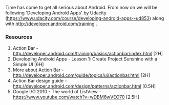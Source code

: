 
Time has come to get all serious about Android. From now on we will be following 'Developing Android Apps' by Udacity (https://www.udacity.com/course/developing-android-apps--ud853) along with http://developer.android.com/training .

### Resources

1. Action Bar - http://developer.android.com/training/basics/actionbar/index.html [2H]
2. Developing Android Apps - Lesson 1: Create Project Sunshine with a Simple UI [6H]
3. More about Action Bar - http://developer.android.com/guide/topics/ui/actionbar.html [2H]
4. Action Bar design guide - http://developer.android.com/design/patterns/actionbar.html [0.5H]
5. Google I/O 2010 - The world of ListView - https://www.youtube.com/watch?v=wDBM6wVEO70 [2.5H]
